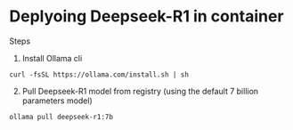 # Deplyoing Deepseek-R1 in container

Steps
1. Install Ollama cli
```
curl -fsSL https://ollama.com/install.sh | sh
```

2. Pull Deepseek-R1 model from registry (using the default 7 billion parameters model)
```
ollama pull deepseek-r1:7b
```